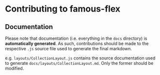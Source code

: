 # Contributing to famous-flex

## Documentation

Please note that documentation (i.e. everything in the `docs` directory) is
**automatically generated**.  As such, contributions should be made to the
respective `.js` source file used to generate the final markdown.

e.g. `layouts/CollectionLayout.js` contains the source documentation
used to generate `docs/layouts/CollectionLayout.md`.  Only the former
should be modified.

